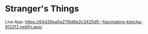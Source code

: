 # Stranger's Things

Live App: https://64d39ea5e2119d6e2c3425d5--fascinating-kleicha-9122f2.netlify.app/
